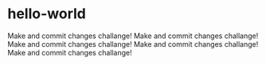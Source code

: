 # hello-world

Make and commit changes challange!
Make and commit changes challange!
Make and commit changes challange!
Make and commit changes challange!
Make and commit changes challange!

